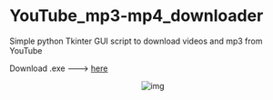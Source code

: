 # YouTube_mp3-mp4_downloader
Simple python Tkinter GUI script to download videos and mp3 from YouTube

Download .exe ---> [here](https://github.com/KubaOfca/YouTube_mp3-mp4_downloader/releases/tag/v0.1)
<p align="center">
  <img src="https://user-images.githubusercontent.com/61982713/150643660-23097680-77fb-4a2b-b637-6e8e85ef1254.png" alt="img">
</p>


